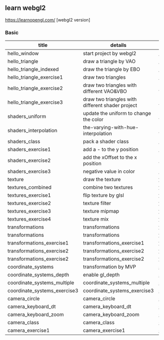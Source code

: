 ## learn webgl2

https://learnopengl.com/ [webgl2 version]

### Basic

| title        | details                 | preview |
| ------------ | ----------------------- | ------- |
| hello_window | start project by webgl2 |  [hello_window](https://krapnikkk.github.io/learn_webgl2/1_basic/1.1_hello_window)       |
| hello_triangle | draw a triangle by VAO |  [hello_triangle](https://krapnikkk.github.io/learn_webgl2/1_basic/2.1_hello_triangle)       |
| hello_triangle_indexed | draw the triangle by EBO |  [hello_triangle_indexed](https://krapnikkk.github.io/learn_webgl2/1_basic/2.2_hello_triangle_indexed)       |
| hello_triangle_exercise1 | draw two triangles |  [hello_triangle_exercise1](https://krapnikkk.github.io/learn_webgl2/1_basic/2.3_hello_triangle_exercise1)       |
| hello_triangle_exercise2 | draw two triangles with different VAO&VBO |  [hello_triangle_exercise2](https://krapnikkk.github.io/learn_webgl2/1_basic/2.4_hello_triangle_exercise2)       |
| hello_triangle_exercise3 | draw two triangles with different shader project |  [hello_triangle_exercise3](https://krapnikkk.github.io/learn_webgl2/1_basic/2.5_hello_triangle_exercise3)       |
| shaders_uniform | update the uniform to change the color | [shaders_uniform](https://krapnikkk.github.io/learn_webgl2/1_basic/3.1_shaders_uniform) |
| shaders_interpolation | the-varying-with-hue-interpolation | [shaders_interpolation](https://krapnikkk.github.io/learn_webgl2/1_basic/3.2_shaders_interpolation) |
| shaders_class | pack a shader class | [shaders_class](https://krapnikkk.github.io/learn_webgl2/1_basic/3.3_shaders_class) |
| shaders_exercise1 | add a - to the y position | [shaders_exercise1](https://krapnikkk.github.io/learn_webgl2/1_basic/3.4_shaders_exercise1) |
| shaders_exercise2 | add the xOffset to the x position | [shaders_exercise2](https://krapnikkk.github.io/learn_webgl2/1_basic/3.5_shaders_exercise2) |
| shaders_exercise3 | negative value in color | [shaders_exercise3](https://krapnikkk.github.io/learn_webgl2/1_basic/3.4_shaders_exercise3) |
| texture | draw the texture | [texture](https://krapnikkk.github.io/learn_webgl2/1_basic/4.1_texture) |
| textures_combined | combine two textures | [textures_combined](https://krapnikkk.github.io/learn_webgl2/1_basic/4.2_textures_combined) |
| textures_exercise1 | flip texture by glsl | [textures_exercise1](https://krapnikkk.github.io/learn_webgl2/1_basic/4.3_textures_exercise1) |
| textures_exercise2 | texture filter | [textures_exercise2](https://krapnikkk.github.io/learn_webgl2/1_basic/4.4_textures_exercise2) |
| textures_exercise3 | texture mipmap | [textures_exercise3](https://krapnikkk.github.io/learn_webgl2/1_basic/4.5_textures_exercise3) |
| textures_exercise4 | texture mix | [textures_exercise4](https://krapnikkk.github.io/learn_webgl2/1_basic/4.6_textures_exercise4) |
| transformations | transformations | [transformations](https://krapnikkk.github.io/learn_webgl2/1_basic/5.1_transformations) |
| transformations | transformations | [transformations](https://krapnikkk.github.io/learn_webgl2/1_basic/5.1_transformations) |
| transformations_exercise1 | transformations_exercise1 | [transformations_exercise1](https://krapnikkk.github.io/learn_webgl2/1_basic/5.2_transformations_exercise1) |
| transformations_exercise2 | transformations_exercise2 | [transformations](https://krapnikkk.github.io/learn_webgl2/1_basic/5.3_transformations_exercise2) |
| transformations_exercise2 | transformations_exercise2 | [transformations](https://krapnikkk.github.io/learn_webgl2/1_basic/5.3_transformations_exercise2) |
| coordinate_systems | transformation by MVP | [coordinate_systems](https://krapnikkk.github.io/learn_webgl2/1_basic/6.1_coordinate_systems) |
| coordinate_systems_depth | enable gl_depth | [coordinate_systems_depth](https://krapnikkk.github.io/learn_webgl2/1_basic/6.2_coordinate_systems_depth) |
| coordinate_systems_multiple | coordinate_systems_multiple | [coordinate_systems_multiple](https://krapnikkk.github.io/learn_webgl2/1_basic/6.3_coordinate_systems_multiple) |
| coordinate_systems_exercise3 | coordinate_systems_exercise3 | [coordinate_systems_exercise3](https://krapnikkk.github.io/learn_webgl2/1_basic/6.4_coordinate_systems_exercise3) |
| camera_circle | camera_circle | [camera_circle](https://krapnikkk.github.io/learn_webgl2/1_basic/7.1_camera_circle) |
| camera_keyboard_dt | camera_keyboard_dt | [camera_keyboard_dt](https://krapnikkk.github.io/learn_webgl2/1_basic/7.2_camera_keyboard_dt) |
| camera_keyboard_zoom | camera_keyboard_zoom | [camera_keyboard_zoom](https://krapnikkk.github.io/learn_webgl2/1_basic/7.3_camera_keyboard_zoom) |
| camera_class | camera_class | [camera_class](https://krapnikkk.github.io/learn_webgl2/1_basic/7.4_camera_class) |
| camera_exercise1 | camera_exercise1 | [camera_exercise1](https://krapnikkk.github.io/learn_webgl2/1_basic/7.5_camera_exercise1) |